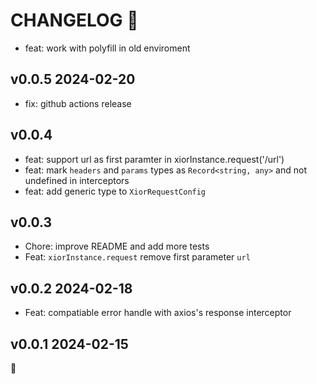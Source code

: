 # CHANGELOG 📝

- feat: work with polyfill in old enviroment

## v0.0.5 2024-02-20

- fix: github actions release

## v0.0.4

- feat: support url as first paramter in xiorInstance.request('/url')
- feat: mark `headers` and `params` types as `Record<string, any>` and not undefined in interceptors
- feat: add generic type to `XiorRequestConfig`

## v0.0.3

- Chore: improve README and add more tests
- Feat: `xiorInstance.request` remove first parameter `url`

## v0.0.2 2024-02-18

- Feat: compatiable error handle with axios's response interceptor

## v0.0.1 2024-02-15

🐣

